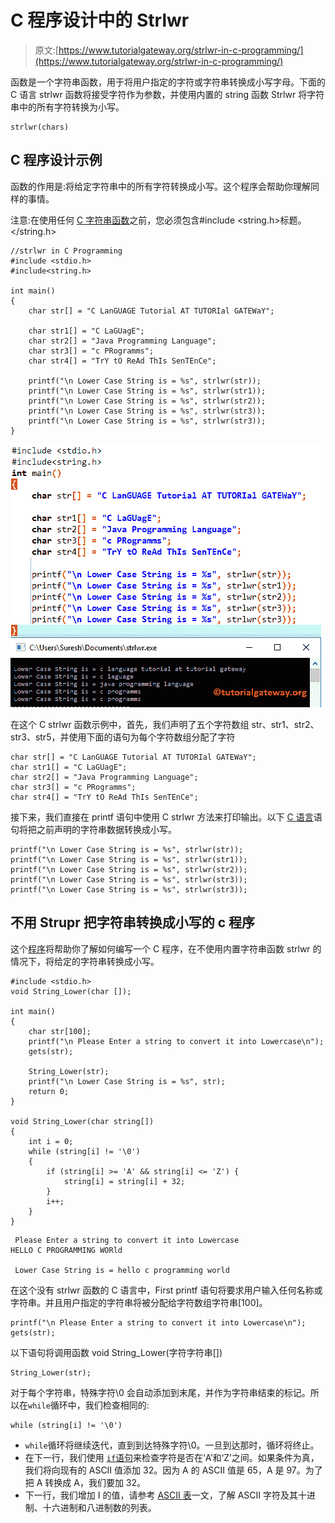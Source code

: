 # C 程序设计中的 Strlwr

> 原文:[https://www.tutorialgateway.org/strlwr-in-c-programming/](https://www.tutorialgateway.org/strlwr-in-c-programming/)

函数是一个字符串函数，用于将用户指定的字符或字符串转换成小写字母。下面的 C 语言 strlwr 函数将接受字符作为参数，并使用内置的 string 函数 Strlwr 将字符串中的所有字符转换为小写。

```
strlwr(chars)
```

## C 程序设计示例

函数的作用是:将给定字符串中的所有字符转换成小写。这个程序会帮助你理解同样的事情。

注意:在使用任何 [C 字符串函数](https://www.tutorialgateway.org/c-string/)之前，您必须包含#include <string.h>标题。</string.h>

```
//strlwr in C Programming
#include <stdio.h> 
#include<string.h>

int main()
{
	char str[] = "C LanGUAGE Tutorial AT TUTORIal GATEWaY";

	char str1[] = "C LaGUagE";
	char str2[] = "Java Programming Language";
	char str3[] = "c PRogramms";
	char str4[] = "TrY tO ReAd ThIs SenTEnCe";

 	printf("\n Lower Case String is = %s", strlwr(str));
 	printf("\n Lower Case String is = %s", strlwr(str1));
 	printf("\n Lower Case String is = %s", strlwr(str2));
 	printf("\n Lower Case String is = %s", strlwr(str3)); 	
  	printf("\n Lower Case String is = %s", strlwr(str3)); 		
}
```

![Strlwr in C Programming 1](img/84d77b851f7ef05189c3a197f9859e9a.png)

在这个 C strlwr 函数示例中，首先，我们声明了五个字符数组 str、str1、str2、str3、str5，并使用下面的语句为每个字符数组分配了字符

```
char str[] = "C LanGUAGE Tutorial AT TUTORIal GATEWaY";
char str1[] = "C LaGUagE";
char str2[] = "Java Programming Language";
char str3[] = "c PRogramms";
char str4[] = "TrY tO ReAd ThIs SenTEnCe";
```

接下来，我们直接在 printf 语句中使用 C strlwr 方法来打印输出。以下 [C 语言](https://www.tutorialgateway.org/c-programming/)语句将把之前声明的字符串数据转换成小写。

```
printf("\n Lower Case String is = %s", strlwr(str));
printf("\n Lower Case String is = %s", strlwr(str1));
printf("\n Lower Case String is = %s", strlwr(str2));
printf("\n Lower Case String is = %s", strlwr(str3)); 	
printf("\n Lower Case String is = %s", strlwr(str3));
```

## 不用 Strupr 把字符串转换成小写的 c 程序

这个[程序](https://www.tutorialgateway.org/c-programming-examples/)将帮助你了解如何编写一个 C 程序，在不使用内置字符串函数 strlwr 的情况下，将给定的字符串转换成小写。

```
#include <stdio.h> 
void String_Lower(char []);

int main()
{
	char str[100]; 
	printf("\n Please Enter a string to convert it into Lowercase\n");
	gets(str);

	String_Lower(str); 
	printf("\n Lower Case String is = %s", str); 
	return 0;
}

void String_Lower(char string[]) 
{
	int i = 0; 
	while (string[i] != '\0') 
	{
    	if (string[i] >= 'A' && string[i] <= 'Z') {
        	string[i] = string[i] + 32;
    	}
      	i++;
	}
}
```

```
 Please Enter a string to convert it into Lowercase
HELLO C PROGRAMMING WORld

 Lower Case String is = hello c programming world
```

在这个没有 strlwr 函数的 C 语言中，First printf 语句将要求用户输入任何名称或字符串。并且用户指定的字符串将被分配给字符数组字符串[100]。

```
printf("\n Please Enter a string to convert it into Lowercase\n");
gets(str);
```

以下语句将调用函数 void String_Lower(字符字符串[])

```
String_Lower(str);
```

对于每个字符串，特殊字符\0 会自动添加到末尾，并作为字符串结束的标记。所以在`while`循环中，我们检查相同的:

```
while (string[i] != '\0')
```

*  `while`循环将继续迭代，直到到达特殊字符\0。一旦到达那时，循环将终止。
*   在下一行，我们使用 [`if`语句](https://www.tutorialgateway.org/if-statement-in-c/)来检查字符是否在‘A’和‘Z’之间。如果条件为真，我们将向现有的 ASCII 值添加 32。因为 A 的 ASCII 值是 65，A 是 97。为了把 A 转换成 A，我们要加 32。
*   下一行，我们增加 I 的值，请参考 [ASCII 表](https://www.tutorialgateway.org/ascii-table/)一文，了解 ASCII 字符及其十进制、十六进制和八进制数的列表。
